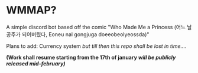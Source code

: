 # WMMAP?

A simple discord bot based off the comic "Who Made Me a Princess (어느 날 공주가 되어버렸다, Eoneu nal gongjuga doeeobeolyeossda)"


Plans to add:
Currency system *but till then this repo shall be lost in time....*

**(Work shall resume starting from the 17th of january *will be publicly released mid-february)***
